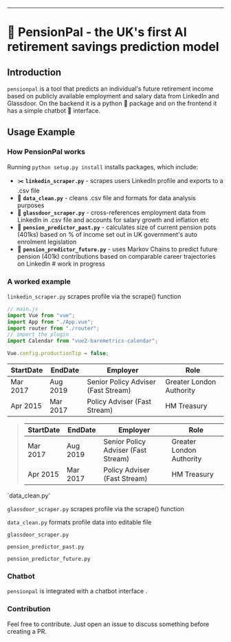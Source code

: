 ----
# 🔮 PensionPal - the UK's first AI retirement savings prediction model

## Introduction

`pensionpal` is a tool that predicts an individual's future retirement income based on publicly available employment and salary data from LinkedIn and Glassdoor. On the backend it is a python 🐍 package and on the frontend it has a simple chatbot 🤖 interface.

## Usage Example

### How PensionPal works

Running `python setup.py install` installs packages, which include:
- ✂️ **`linkedin_scraper.py`** - scrapes users LinkedIn profile and exports to a .csv file
- 🧼 **`data_clean.py`** - cleans .csv file and formats for data analysis purposes
- 🤑 **`glassdoor_scraper.py`** - cross-references employment data from LinkedIn in .csv file and accounts for salary growth and inflation etc
- 🧮 **`pension_predictor_past.py`** - calculates size of current pension pots (401ks) based on % of income set out in UK government's auto enrolment legislation
- 🔮 **`pension_predictor_future.py`** - uses Markov Chains to predict future pension (401k) contributions based on comparable career trajectories on LinkedIn  # work in progress

### A worked example

`linkedin_scraper.py` scrapes profile via the scrape() function

```js
// main.js
import Vue from "vue";
import App from "./App.vue";
import router from "./router";
// import the plugin
import Calendar from "vue2-baremetrics-calendar";

Vue.config.productionTip = false;
```

 
StartDate | EndDate | Employer | Role
--- | --- | --- | ---
Mar 2017 | Aug 2019 | Senior Policy Adviser (Fast Stream) | Greater London Authority
Apr 2015 | Mar 2017 | Policy Adviser (Fast Stream) | HM Treasury

> StartDate | EndDate | Employer | Role
> --- | --- | --- | ---
> Mar 2017 | Aug 2019 | Senior Policy Adviser (Fast Stream) | Greater London Authority
> Apr 2015 | Mar 2017 | Policy Adviser (Fast Stream) | HM Treasury


`data_clean.py'

`glassdoor_scraper.py` scrapes profile via the scrape() function

`data_clean.py` formats profile data into editable file

`glassdoor_scraper.py`

`pension_predictor_past.py`

`pension_predictor_future.py`



### Chatbot

`pensionpal` is integrated with a chatbot interface .


### Contribution

Feel free to contribute. Just open an issue to discuss something before creating a PR.
